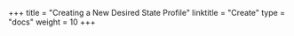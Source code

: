 +++
title = "Creating a New Desired State Profile"
linktitle = "Create"
type = "docs"
weight = 10
+++